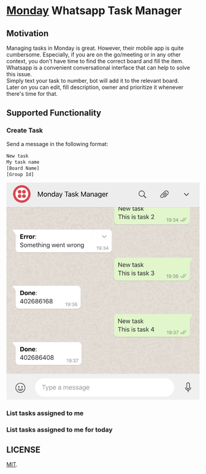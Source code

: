 # [Monday](https://monday.com) Whatsapp Task Manager

## Motivation
Managing tasks in Monday is great. However, their mobile app is quite cumbersome. Especially, if you are on the go/meeting or in any other context, you don't have time to find the correct board and fill the item. <br>
Whatsapp is a convenient conversational interface that can help to solve this issue. <br>
Simply text your task to number, bot will add it to the relevant board. <br>
Later on you can edit, fill description, owner and prioritize it whenever there's time for that.

## Supported Functionality
### Create Task
Send a message in the following format:
```
New task
My task name
[Board Name]
[Group Id]
```
![](./docs/new_task.png)
### List tasks assigned to me
### List tasks assigned to me for today

## LICENSE
[MIT](/LICENSE).